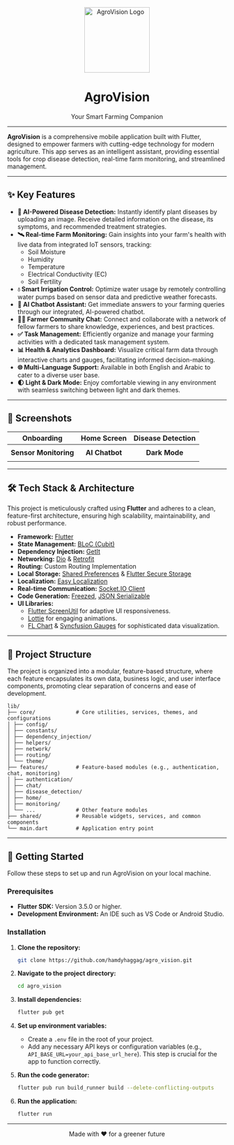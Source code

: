<div align="center">
  <img src="assets/images/agrovision.png" alt="AgroVision Logo" width="150"/>
  <h1>AgroVision</h1>
  <p>Your Smart Farming Companion</p>
</div>

---

**AgroVision** is a comprehensive mobile application built with Flutter, designed to empower farmers with cutting-edge technology for modern agriculture. This app serves as an intelligent assistant, providing essential tools for crop disease detection, real-time farm monitoring, and streamlined management.

---

## ✨ Key Features

-   **🌱 AI-Powered Disease Detection:** Instantly identify plant diseases by uploading an image. Receive detailed information on the disease, its symptoms, and recommended treatment strategies.
-   **🛰️ Real-time Farm Monitoring:** Gain insights into your farm's health with live data from integrated IoT sensors, tracking:
    -   Soil Moisture
    -   Humidity
    -   Temperature
    -   Electrical Conductivity (EC)
    -   Soil Fertility
-   **💧 Smart Irrigation Control:** Optimize water usage by remotely controlling water pumps based on sensor data and predictive weather forecasts.
-   **🤖 AI Chatbot Assistant:** Get immediate answers to your farming queries through our integrated, AI-powered chatbot.
-   **👨‍🌾 Farmer Community Chat:** Connect and collaborate with a network of fellow farmers to share knowledge, experiences, and best practices.
-   **✅ Task Management:** Efficiently organize and manage your farming activities with a dedicated task management system.
-   **📊 Health & Analytics Dashboard:** Visualize critical farm data through interactive charts and gauges, facilitating informed decision-making.
-   **🌐 Multi-Language Support:** Available in both English and Arabic to cater to a diverse user base.
-   **🌓 Light & Dark Mode:** Enjoy comfortable viewing in any environment with seamless switching between light and dark themes.

---

## 📸 Screenshots

| Onboarding | Home Screen | Disease Detection |
| :---: | :---: | :---: |
| | | |
| **Sensor Monitoring** | **AI Chatbot** | **Dark Mode** |
| | | |

---

## 🛠️ Tech Stack & Architecture

This project is meticulously crafted using **Flutter** and adheres to a clean, feature-first architecture, ensuring high scalability, maintainability, and robust performance.

-   **Framework:** [Flutter](https://flutter.dev/)
-   **State Management:** [BLoC (Cubit)](https://bloclibrary.dev/)
-   **Dependency Injection:** [GetIt](https://pub.dev/packages/get_it)
-   **Networking:** [Dio](https://pub.dev/packages/dio) & [Retrofit](https://pub.dev/packages/retrofit)
-   **Routing:** Custom Routing Implementation
-   **Local Storage:** [Shared Preferences](https://pub.dev/packages/shared_preferences) & [Flutter Secure Storage](https://pub.dev/packages/flutter_secure_storage)
-   **Localization:** [Easy Localization](https://pub.dev/packages/easy_localization)
-   **Real-time Communication:** [Socket.IO Client](https://pub.dev/packages/socket_io_client)
-   **Code Generation:** [Freezed](https://pub.dev/packages/freezed), [JSON Serializable](https://pub.dev/packages/json_serializable)
-   **UI Libraries:**
    -   [Flutter ScreenUtil](https://pub.dev/packages/flutter_screenutil) for adaptive UI responsiveness.
    -   [Lottie](https://pub.dev/packages/lottie) for engaging animations.
    -   [FL Chart](https://pub.dev/packages/fl_chart) & [Syncfusion Gauges](https://pub.dev/packages/syncfusion_flutter_gauges) for sophisticated data visualization.

---

## 📂 Project Structure

The project is organized into a modular, feature-based structure, where each feature encapsulates its own data, business logic, and user interface components, promoting clear separation of concerns and ease of development.

```
lib/
├── core/             # Core utilities, services, themes, and configurations
│ ├── config/
│ ├── constants/
│ ├── dependency_injection/
│ ├── helpers/
│ ├── network/
│ ├── routing/
│ └── theme/
├── features/         # Feature-based modules (e.g., authentication, chat, monitoring)
│ ├── authentication/
│ ├── chat/
│ ├── disease_detection/
│ ├── home/
│ ├── monitoring/
│ └── ...             # Other feature modules
├── shared/           # Reusable widgets, services, and common components
└── main.dart         # Application entry point
```

---

## 🚀 Getting Started

Follow these steps to set up and run AgroVision on your local machine.

### Prerequisites

-   **Flutter SDK:** Version 3.5.0 or higher.
-   **Development Environment:** An IDE such as VS Code or Android Studio.

### Installation

1.  **Clone the repository:**
    ```bash
    git clone https://github.com/hamdyhaggag/agro_vision.git
    ```
2.  **Navigate to the project directory:**
    ```bash
    cd agro_vision
    ```
3.  **Install dependencies:**
    ```bash
    flutter pub get
    ```
4.  **Set up environment variables:**
    -   Create a `.env` file in the root of your project.
    -   Add any necessary API keys or configuration variables (e.g., `API_BASE_URL=your_api_base_url_here`). This step is crucial for the app to function correctly.

5.  **Run the code generator:**
    ```bash
    flutter pub run build_runner build --delete-conflicting-outputs
    ```
6.  **Run the application:**
    ```bash
    flutter run
    ```

---

<div align="center">
  <p>Made with ❤️ for a greener future</p>
</div>
